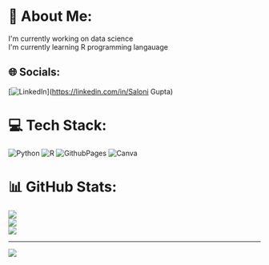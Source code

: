 # 💫 About Me:
I'm currently working on data science <br>I'm currently learning R programming langauage


## 🌐 Socials:
[![LinkedIn](https://img.shields.io/badge/LinkedIn-%230077B5.svg?logo=linkedin&logoColor=white)](https://linkedin.com/in/Saloni Gupta) 

# 💻 Tech Stack:
![Python](https://img.shields.io/badge/python-3670A0?style=for-the-badge&logo=python&logoColor=ffdd54) ![R](https://img.shields.io/badge/r-%23276DC3.svg?style=for-the-badge&logo=r&logoColor=white) ![GithubPages](https://img.shields.io/badge/github%20pages-121013?style=for-the-badge&logo=github&logoColor=white) ![Canva](https://img.shields.io/badge/Canva-%2300C4CC.svg?style=for-the-badge&logo=Canva&logoColor=white)
# 📊 GitHub Stats:
![](https://github-readme-stats.vercel.app/api?username=saloni8287&theme=dark&hide_border=false&include_all_commits=false&count_private=false)<br/>
![](https://github-readme-streak-stats.herokuapp.com/?user=saloni8287&theme=dark&hide_border=false)<br/>
![](https://github-readme-stats.vercel.app/api/top-langs/?username=saloni8287&theme=dark&hide_border=false&include_all_commits=false&count_private=false&layout=compact)

---
[![](https://visitcount.itsvg.in/api?id=saloni8287&icon=0&color=0)](https://visitcount.itsvg.in)

<!-- Proudly created with GPRM ( https://gprm.itsvg.in ) -->
